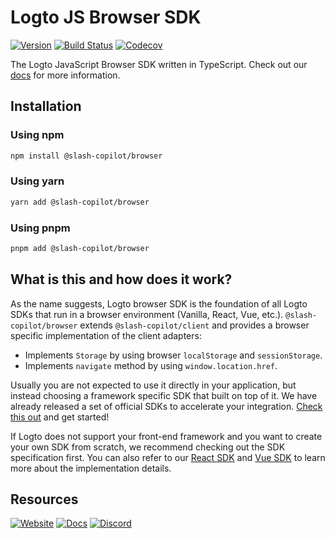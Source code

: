 # Logto JS Browser SDK
[![Version](https://img.shields.io/npm/v/@slash-copilot/browser)](https://www.npmjs.com/package/@slash-copilot/browser)
[![Build Status](https://github.com/logto-io/js/actions/workflows/main.yml/badge.svg)](https://github.com/logto-io/js/actions/workflows/main.yml)
[![Codecov](https://img.shields.io/codecov/c/github/logto-io/js)](https://app.codecov.io/gh/logto-io/js?branch=master)

The Logto JavaScript Browser SDK written in TypeScript. Check out our [docs](https://docs.logto.io/JavaScript/browser/) for more information.

## Installation

### Using npm

```bash
npm install @slash-copilot/browser
```

### Using yarn

```bash
yarn add @slash-copilot/browser
```

### Using pnpm

```bash
pnpm add @slash-copilot/browser
```

## What is this and how does it work?

As the name suggests, Logto browser SDK is the foundation of all Logto SDKs that run in a browser environment (Vanilla, React, Vue, etc.). `@slash-copilot/browser` extends `@slash-copilot/client` and provides a browser specific implementation of the client adapters:

* Implements `Storage` by using browser `localStorage` and `sessionStorage`.
* Implements `navigate` method by using `window.location.href`.

Usually you are not expected to use it directly in your application, but instead choosing a framework specific SDK that built on top of it. We have already released a set of official SDKs to accelerate your integration. [Check this out](https://docs.logto.io/docs/recipes/integrate-logto/) and get started!

If Logto does not support your front-end framework and you want to create your own SDK from scratch, we recommend checking out the SDK specification first. You can also refer to our [React SDK](https://github.com/logto-io/js/tree/master/packages/react) and [Vue SDK](https://github.com/logto-io/js/tree/master/packages/react) to learn more about the implementation details.

## Resources

[![Website](https://img.shields.io/badge/website-logto.io-8262F8.svg)](https://logto.io/)
[![Docs](https://img.shields.io/badge/docs-logto.io-green.svg)](https://docs.logto.io/sdk/JavaScript/browser/)
[![Discord](https://img.shields.io/discord/965845662535147551?logo=discord&logoColor=ffffff&color=7389D8&cacheSeconds=600)](https://discord.gg/UEPaF3j5e6)
